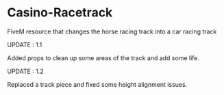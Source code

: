 # Casino-Racetrack
FiveM resource that changes the horse racing track into a car racing track

UPDATE : 1.1

Added props to clean up some areas of the track and add some life.

UPDATE : 1.2

Replaced a track piece and fixed some height alignment issues.
